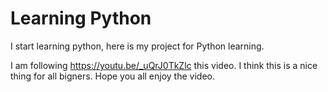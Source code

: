# Learning Python
I start learning python, here is my project for Python learning.

I am following https://youtu.be/_uQrJ0TkZlc this video. I think this is a nice thing for all bigners. Hope you all enjoy the video.


